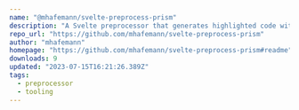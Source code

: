```yaml
---
name: "@mhafemann/svelte-preprocess-prism"
description: "A Svelte preprocessor that generates highlighted code with Prism.js"
repo_url: "https://github.com/mhafemann/svelte-preprocess-prism"
author: "mhafemann"
homepage: "https://github.com/mhafemann/svelte-preprocess-prism#readme"
downloads: 9
updated: "2023-07-15T16:21:26.389Z"
tags: 
  - preprocessor
  - tooling
---
```

